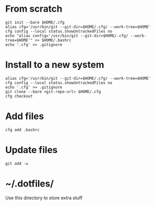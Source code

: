 # From scratch
```
git init --bare $HOME/.cfg
alias cfg='/usr/bin/git --git-dir=$HOME/.cfg/ --work-tree=$HOME'
cfg config --local status.showUntrackedFiles no
echo "alias config='/usr/bin/git --git-dir=$HOME/.cfg/ --work-tree=$HOME'" >> $HOME/.bashrc
echo '.cfg' >> .gitignore
```

# Install to a new system
```
alias cfg='/usr/bin/git --git-dir=$HOME/.cfg/ --work-tree=$HOME'
cfg config --local status.showUntrackedFiles no
echo '.cfg' >> .gitignore
git clone --bare <git-repo-url> $HOME/.cfg
cfg checkout
```

# Add files
```
cfg add .bashrc
```

# Update files
```
git add -u
```

# ~/.dotfiles/
Use this directory to store extra stuff
